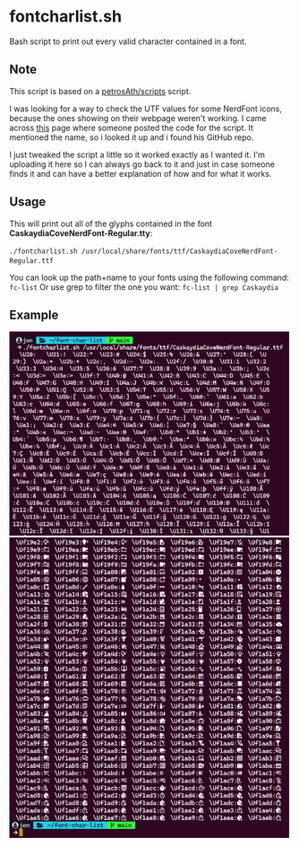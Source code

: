 # fontcharlist.sh

Bash script to print out every valid character contained in a font.

## Note

This script is based on a [petrosAth/scripts](https://github.com/petrosAth/scripts/blob/master/fontcharlist.sh) script.

I was looking for a way to check the UTF values for some NerdFont icons, because the ones showing on their webpage weren't working. I came across [this](https://unix.stackexchange.com/questions/595756/how-to-list-all-supported-glyphs-of-a-given-font) page where someone posted the code for the script. It mentioned the name, so i looked it up and i found his GitHub repo.

I just tweaked the script a little so it worked exactly as I wanted it. I'm uploading it here so I can always go back to it and just in case someone finds it and can have a better explanation of how and for what it works.

## Usage

This will print out all of the glyphs contained in the font **CaskaydiaCoveNerdFont-Regular.tty**:

`./fontcharlist.sh /usr/local/share/fonts/ttf/CaskaydiaCoveNerdFont-Regular.ttf`

You can look up the path+name to your fonts using the following command: `fc-list`
Or use grep to filter the one you want: `fc-list | grep Caskaydia`

## Example

<img src="./images/command-execution.png" alt="Command exacution of the script" width="500"/>
<img src="./images/icons-example.png" alt="Font icons showing" width="500"/>

